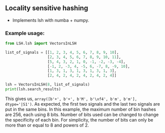 ## Locality sensitive hashing

* Implements lsh with numba + numpy.

### Example usage:

```py
from LSH.lsh import VectorsInLSH

list_of_signals = [[1, 2, 3, 4, 5, 6, 7, 8, 9, 10],
                   [2, 3, 4, 5, 6, 7, 8, 9, 10, 11],
                   [5, 4, 3, 2, 1, 0, -1, -2, -3, -4],
                   [-1, 2, -3, 4, -5, 6, -7, 8, -9, 10],
                   [1, 3, 1, 3, 1, 3, 1, 3, 1, 3],
                   [2, 4, 2, 4, 2, 4, 2, 4, 2, 4]]

lsh = VectorsInLSH(8, list_of_signals)
print(lsh.search_results)
```

This gives us, `array([b'+', b'+', b'M', b'\xf4', b'm', b'm'], dtype='|S1')`.
As expected, the first two signals and the last two signals are put in the same bins.
In this example, the maximum number of bin hashes are 256, each using 8 bits.
Number of bits used can be changed to change the specificity of each bin.
For simplicity, the number of bits can only be more than or equal to 8 and powers of 2.
